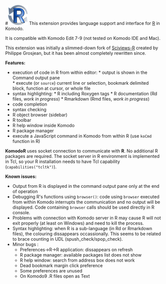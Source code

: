 #![KomodoR logo](src/skin/images/appicon.png)
This extension provides language support and interface for [R](https://www.r-project.org/) in Komodo.

It is compatible with Komodo Edit 7-9 (not tested on Komodo IDE and Mac).

This extension was initially a slimmed-down fork of
[Sciviews-R](http://komodoide.com/packages/addons/sciviews-r/) created by 
Philippe Grosjean, but it has been almost completely rewritten since.

**Features:**

* execution of code in R from within editor:
      * output is shown in the Command output pane  
      * execute (or `source`) current line or selection, bookmark delimited block, function at 
        cursor, or whole file 
* syntax highlighting:
      * R including Roxygen tags
      * R documentation (Rd files, *work in progress*)
      * Rmarkdown (Rmd files, *work in progress*)
* code completion
* syntax checking
* R object browser (sidebar)
* R toolbar
* R help window inside Komodo
* R package manager
* execute a JavaScript command in Komodo from within R (use `koCmd` function in R)

**KomodoR** uses socket connection to communicate with **R**. No additional R 
packages are required. The socket server in R environment is implemented in Tcl, so
your R installation needs to have Tcl capability (`capabilities("tcltk")`).


**Known issues:**

* Output from R is displayed in the command output pane only at the end of operation
* Debugging R's functions using `browser()`: code using `browser` executed
 from within Komodo interrupts the communication and no output will be 
 displayed. Code containing `browser` calls should be used directly 
 in R console.
* Problems with connection with Komodo server in R may cause R will not exit 
properly (at least on Windows) and need to kill the process.
* Syntax highlighting: when R is a sub-language (in Rd or Rmarkdown files), the 
  colouring dissappears occassionally. This seems to be related to brace 
  counting in UDL (spush_check/spop_check).
* Minor bugs :
    * Preferences->R->R application: dissappears on refresh
    * R package manager: available packages list does not show
    * R help window: search from address box does not work
    * Dead bookmark margin click preference
    * Some preferences are unused
    * On Komodo9 .R files open as Text

